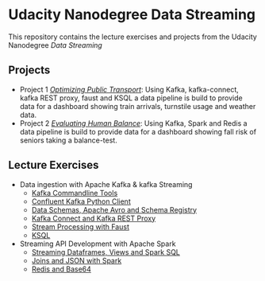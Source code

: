 # Udacity Nanodegree Data Streaming

This repository contains the lecture exercises and projects from the Udacity Nanodegree *Data Streaming*

## Projects

- Project 1 [*Optimizing Public Transport*](projects/optimizing_public_transport):
  Using Kafka, kafka-connect, kafka REST proxy, faust and KSQL a data pipeline is build
  to provide data for a dashboard showing train arrivals, turnstile usage and weather data.
- Project 2 [*Evaluating Human Balance*](projects/evaluate_human_balance):
  Using Kafka, Spark and Redis a data pipeline is build to provide data for a dashboard
  showing fall risk of seniors taking a balance-test.

## Lecture Exercises

- Data ingestion with Apache Kafka & kafka Streaming
  - [Kafka Commandline Tools](exercises/ch2.1)
  - [Confluent Kafka Python Client](exercises/ch2.2)
  - [Data Schemas, Apache Avro and Schema Registry](exercises/ch2.3)
  - [Kafka Connect and Kafka REST Proxy](exercises/ch2.4)
  - [Stream Processing with Faust](exercises/ch2.6)
  - [KSQL](exercises/ch2.7)
- Streaming API Development with Apache Spark
  - [Streaming Dataframes, Views and Spark SQL](exercises/ch3.2)
  - [Joins and JSON with Spark](exercises/ch3.3)
  - [Redis and Base64](exercises/ch3.4)